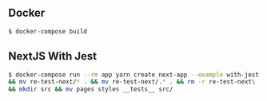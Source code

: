## Docker
```sh
$ docker-compose build
```

## NextJS With Jest
```sh
$ docker-compose run --rm app yarn create next-app --example with-jest re-test-next\
&& mv re-test-next/* . && mv re-test-next/.* . && rm -r re-test-next\
&& mkdir src && mv pages styles __tests__ src/
```
